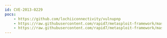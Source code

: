 ```yaml
---
id: CVE-2013-0229
pocs:
    - https://github.com/lochiiconnectivity/vulnupnp
    - https://raw.githubusercontent.com/rapid7/metasploit-framework/master/modules/auxiliary/dos/upnp/miniupnpd_dos.rb
    - https://raw.githubusercontent.com/rapid7/metasploit-framework/master/modules/auxiliary/scanner/upnp/ssdp_msearch.rb
---
```

